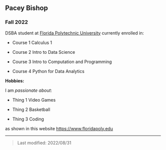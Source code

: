 ## Pacey Bishop

### Fall 2022 

DSBA student at [Florida Polytechnic University](https://www.floridapoly.edu) currently enrolled in: 

- Course 1 Calculus 1

- Course 2 Intro to Data Science

- Course 3 Intro to Computation and Programming

- Course 4 Python for Data Analytics

**Hobbies:**

I am _passionate about_: 

- Thing 1 Video Games

- Thing 2 Basketball

- Thing 3 Coding

as shown in this website <https://www.floridapoly.edu>

***

> Last modified: 2022/08/31
